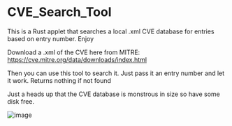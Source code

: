 # CVE_Search_Tool
This is a Rust applet that searches a local .xml CVE database for entries based on entry number. Enjoy

Download a .xml of the CVE here from MITRE:
https://cve.mitre.org/data/downloads/index.html

Then you can use this tool to search it. Just pass it an entry number and let it work. Returns nothing if not found

Just a heads up that the CVE database is monstrous in size so have some disk free.

![image](https://github.com/STashakkori/CVE_Search_Tool/assets/4257899/9711d557-85ee-4410-bd3b-443cba4f0dcf)
